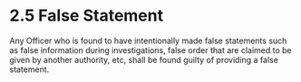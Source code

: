 # 2.5  False Statement

Any Officer who is found to have intentionally made false statements such as false information during investigations, false order that are claimed to be given by another authority, etc, shall be found guilty of providing a false statement.
